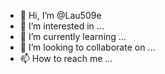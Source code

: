 - 👋 Hi, I’m @Lau509e
- 👀 I’m interested in ...
- 🌱 I’m currently learning ...
- 💞️ I’m looking to collaborate on ...
- 📫 How to reach me ...

<!---
Lau509e/Lau509e is a ✨ special ✨ repository because its `README.md` (this file) appears on your GitHub profile.
You can click the Preview link to take a look at your changes.
--->
